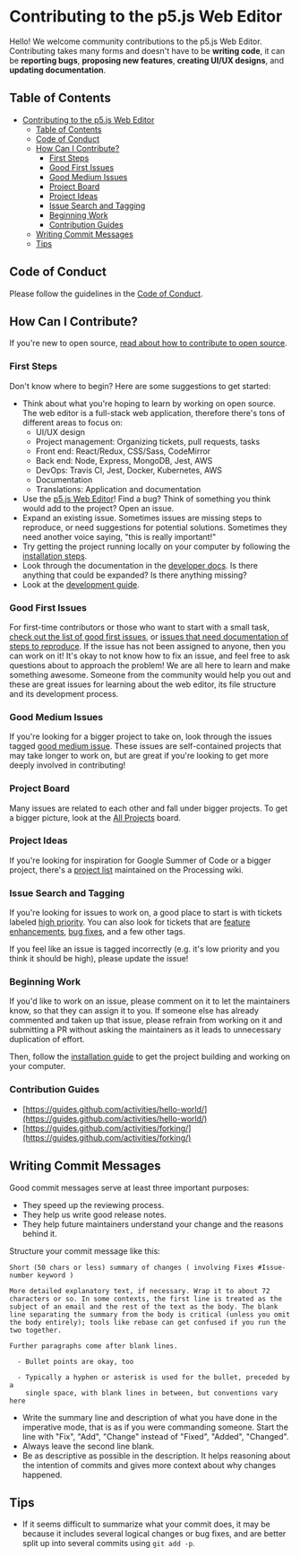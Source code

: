 # Contributing to the p5.js Web Editor 

Hello! We welcome community contributions to the p5.js Web Editor. Contributing takes many forms and doesn't have to be **writing code**, it can be **reporting bugs**, **proposing new features**, **creating UI/UX designs**, and **updating documentation**.

## Table of Contents
- [Contributing to the p5.js Web Editor](#contributing-to-the-p5js-web-editor)
  - [Table of Contents](#table-of-contents)
  - [Code of Conduct](#code-of-conduct)
  - [How Can I Contribute?](#how-can-i-contribute)
    - [First Steps](#first-steps)
    - [Good First Issues](#good-first-issues)
    - [Good Medium Issues](#good-medium-issues)
    - [Project Board](#project-board)
    - [Project Ideas](#project-ideas)
    - [Issue Search and Tagging](#issue-search-and-tagging)
    - [Beginning Work](#beginning-work)
    - [Contribution Guides](#contribution-guides)
  - [Writing Commit Messages](#writing-commit-messages)
  - [Tips](#tips)

## Code of Conduct

Please follow the guidelines in the [Code of Conduct](https://github.com/processing/p5.js-web-editor/blob/master/.github/CODE_OF_CONDUCT.md).

## How Can I Contribute?
If you're new to open source, [read about how to contribute to open source](https://opensource.guide/how-to-contribute/).

### First Steps
Don't know where to begin? Here are some suggestions to get started:
* Think about what you're hoping to learn by working on open source. The web editor is a full-stack web application, therefore there's tons of different areas to focus on:
  - UI/UX design
  - Project management: Organizing tickets, pull requests, tasks
  - Front end: React/Redux, CSS/Sass, CodeMirror
  - Back end: Node, Express, MongoDB, Jest, AWS
  - DevOps: Travis CI, Jest, Docker, Kubernetes, AWS
  - Documentation
  - Translations: Application and documentation
* Use the [p5.js Web Editor](https://editor.p5js.org)! Find a bug? Think of something you think would add to the project? Open an issue.
* Expand an existing issue. Sometimes issues are missing steps to reproduce, or need suggestions for potential solutions. Sometimes they need another voice saying, "this is really important!"
* Try getting the project running locally on your computer by following the [installation steps](./../developer_docs/installation.md).
* Look through the documentation in the [developer docs](../developer_docs/). Is there anything that could be expanded? Is there anything missing?
* Look at the [development guide](./../developer_docs/development.md).

### Good First Issues
For first-time contributors or those who want to start with a small task, [check out the list of good first issues](https://github.com/processing/p5.js-web-editor/labels/good%20first%20issue), or [issues that need documentation of steps to reproduce](https://github.com/processing/p5.js-web-editor/issues?q=is%3Aissue+is%3Aopen+label%3A%22needs+steps+to+reproduce%22). If the issue has not been assigned to anyone, then you can work on it! It's okay to not know how to fix an issue, and feel free to ask questions about to approach the problem! We are all here to learn and make something awesome. Someone from the community would help you out and these are great issues for learning about the web editor, its file structure and its development process.

### Good Medium Issues
If you're looking for a bigger project to take on, look through the issues tagged [good medium issue](https://github.com/processing/p5.js-web-editor/labels/good%20medium%20issue). These issues are self-contained projects that may take longer to work on, but are great if you're looking to get more deeply involved in contributing!

### Project Board
Many issues are related to each other and fall under bigger projects. To get a bigger picture, look at the [All Projects](https://github.com/processing/p5.js-web-editor/projects/4) board.

### Project Ideas
If you're looking for inspiration for Google Summer of Code or a bigger project, there's a [project list](https://github.com/processing/processing/wiki/Project-List#p5js-web-editor) maintained on the Processing wiki.

### Issue Search and Tagging
If you're looking for issues to work on, a good place to start is with tickets labeled [high priority](https://github.com/processing/p5.js-web-editor/labels/priority%3Ahigh). You can also look for tickets that are [feature enhancements](https://github.com/processing/p5.js-web-editor/labels/type%3Afeature), [bug fixes](https://github.com/processing/p5.js-web-editor/labels/type%3Abug), and a few other tags. 

If you feel like an issue is tagged incorrectly (e.g. it's low priority and you think it should be high), please update the issue!

### Beginning Work

If you'd like to work on an issue, please comment on it to let the maintainers know, so that they can assign it to you. If someone else has already commented and taken up that issue, please refrain from working on it and submitting a PR without asking the maintainers as it leads to unnecessary duplication of effort.

Then, follow the [installation guide](https://github.com/processing/p5.js-web-editor/blob/master/developer_docs/installation.md) to get the project building and working on your computer. 

### Contribution Guides

* [https://guides.github.com/activities/hello-world/](https://guides.github.com/activities/hello-world/)
* [https://guides.github.com/activities/forking/](https://guides.github.com/activities/forking/)

## Writing Commit Messages

Good commit messages serve at least three important purposes:

* They speed up the reviewing process.
* They help us write good release notes.
* They help future maintainers understand your change and the reasons behind it.

Structure your commit message like this:

 ```
 Short (50 chars or less) summary of changes ( involving Fixes #Issue-number keyword )

 More detailed explanatory text, if necessary. Wrap it to about 72
 characters or so. In some contexts, the first line is treated as the
 subject of an email and the rest of the text as the body. The blank
 line separating the summary from the body is critical (unless you omit
 the body entirely); tools like rebase can get confused if you run the
 two together.

 Further paragraphs come after blank lines.

   - Bullet points are okay, too

   - Typically a hyphen or asterisk is used for the bullet, preceded by a
     single space, with blank lines in between, but conventions vary here
 ```

* Write the summary line and description of what you have done in the imperative mode, that is as if you were commanding someone. Start the line with "Fix", "Add", "Change" instead of "Fixed", "Added", "Changed".
* Always leave the second line blank.
* Be as descriptive as possible in the description. It helps reasoning about the intention of commits and gives more context about why changes happened.

## Tips

* If it seems difficult to summarize what your commit does, it may be because it includes several logical changes or bug fixes, and are better split up into several commits using `git add -p`.